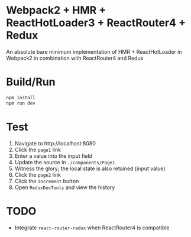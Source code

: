 # Webpack2 + HMR + ReactHotLoader3 + ReactRouter4 + Redux
An absolute bare minimum implementation of HMR + ReactHotLoader in Webpack2 in combination with ReactRouter4 and Redux

# Build/Run
```javascript
npm install
npm run dev
```
# Test
1. Navigate to http://localhost:8080
2. Click the `page1` link
3. Enter a value into the input field
4. Update the source in `./components/Page1`
5. Witness the glory; the local state is also retained (input value)
6. Click the `page2` link
7. Click the `Increment` button
8. Open `ReduxDevTools` and view the history

# TODO
- Integrate `react-router-redux` when ReactRouter4 is compatible 
